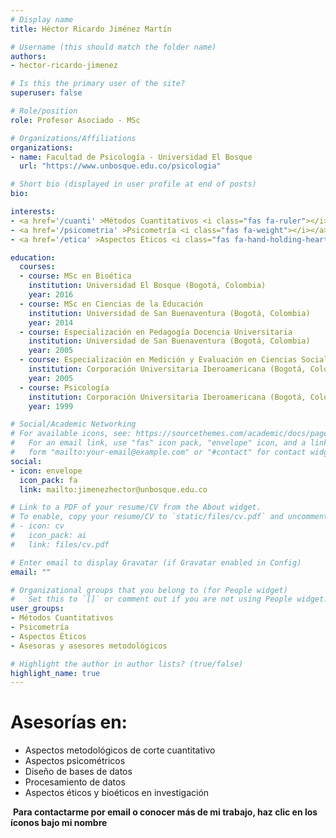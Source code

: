 ```yaml
---
# Display name
title: Héctor Ricardo Jiménez Martín

# Username (this should match the folder name)
authors:
- hector-ricardo-jimenez

# Is this the primary user of the site?
superuser: false

# Role/position
role: Profesor Asociado - MSc

# Organizations/Affiliations
organizations:
- name: Facultad de Psicología - Universidad El Bosque
  url: "https://www.unbosque.edu.co/psicologia"

# Short bio (displayed in user profile at end of posts)
bio: 

interests:
- <a href='/cuanti' >Métodos Cuantitativos <i class="fas fa-ruler"></i></a><br />
- <a href='/psicometria' >Psicometría <i class="fas fa-weight"></i></a><br />
- <a href='/etica' >Aspectos Éticos <i class="fas fa-hand-holding-heart"></i></a><br />

education:
  courses:
  - course: MSc en Bioética
    institution: Universidad El Bosque (Bogotá, Colombia)
    year: 2016
  - course: MSc en Ciencias de la Educación
    institution: Universidad de San Buenaventura (Bogotá, Colombia)
    year: 2014
  - course: Especialización en Pedagogía Docencia Universitaria
    institution: Universidad de San Buenaventura (Bogotá, Colombia)
    year: 2005
  - course: Especialización en Medición y Evaluación en Ciencias Sociales
    institution: Corporación Universitaria Iberoamericana (Bogotá, Colombia)
    year: 2005
  - course: Psicología
    institution: Corporación Universitaria Iberoamericana (Bogotá, Colombia)
    year: 1999

# Social/Academic Networking
# For available icons, see: https://sourcethemes.com/academic/docs/page-builder/#icons
#   For an email link, use "fas" icon pack, "envelope" icon, and a link in the
#   form "mailto:your-email@example.com" or "#contact" for contact widget.
social:
- icon: envelope
  icon_pack: fa
  link: mailto:jimenezhector@unbosque.edu.co 

# Link to a PDF of your resume/CV from the About widget.
# To enable, copy your resume/CV to `static/files/cv.pdf` and uncomment the lines below.
# - icon: cv
#   icon_pack: ai
#   link: files/cv.pdf

# Enter email to display Gravatar (if Gravatar enabled in Config)
email: ""

# Organizational groups that you belong to (for People widget)
#   Set this to `[]` or comment out if you are not using People widget.
user_groups:
- Métodos Cuantitativos
- Psicometría
- Aspectos Éticos
- Asesoras y asesores metodológicos

# Highlight the author in author lists? (true/false)
highlight_name: true
---
```


# **Asesorías en:**

* Aspectos metodológicos de corte cuantitativo
* Aspectos psicométricos
* Diseño de bases de datos
* Procesamiento de datos
* Aspectos éticos y bioéticos en investigación

<span style="color: #f68212;"><i class="fas fa-exclamation-circle"></i>&nbsp;</span>**Para contactarme por email o conocer más de mi trabajo, haz clic en los íconos bajo mi nombre**

